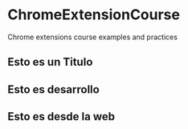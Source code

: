 # ChromeExtensionCourse
Chrome extensions course examples and practices
## Esto es un Titulo
## Esto es desarrollo
## Esto es desde la web
